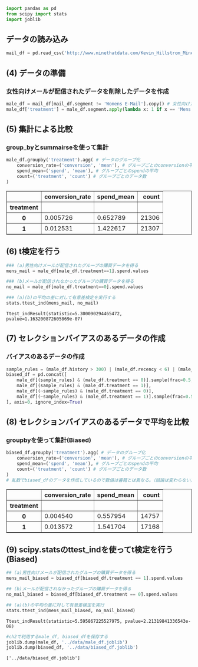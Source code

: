 ```python
import pandas as pd
from scipy import stats
import joblib
```

## データの読み込み


```python
mail_df = pd.read_csv('http://www.minethatdata.com/Kevin_Hillstrom_MineThatData_E-MailAnalytics_DataMiningChallenge_2008.03.20.csv')
```

## (4) データの準備
### 女性向けメールが配信されたデータを削除したデータを作成


```python
male_df = mail_df[mail_df.segment != 'Womens E-Mail'].copy() # 女性向けメールが配信されたデータを削除
male_df['treatment'] = male_df.segment.apply(lambda x: 1 if x == 'Mens E-Mail' else 0) #介入を表すtreatment変数を追加
```

## (5) 集計による比較
### group_byとsummairseを使って集計


```python
male_df.groupby('treatment').agg( # データのグループ化
    conversion_rate=('conversion', 'mean'), # グループごとのconversionの平均
    spend_mean=('spend', 'mean'), # グループごとのspendの平均
    count=('treatment', 'count') # グループごとのデータ数
)
```




<div>
<style scoped>
    .dataframe tbody tr th:only-of-type {
        vertical-align: middle;
    }

    .dataframe tbody tr th {
        vertical-align: top;
    }

    .dataframe thead th {
        text-align: right;
    }
</style>
<table border="1" class="dataframe">
  <thead>
    <tr style="text-align: right;">
      <th></th>
      <th>conversion_rate</th>
      <th>spend_mean</th>
      <th>count</th>
    </tr>
    <tr>
      <th>treatment</th>
      <th></th>
      <th></th>
      <th></th>
    </tr>
  </thead>
  <tbody>
    <tr>
      <th>0</th>
      <td>0.005726</td>
      <td>0.652789</td>
      <td>21306</td>
    </tr>
    <tr>
      <th>1</th>
      <td>0.012531</td>
      <td>1.422617</td>
      <td>21307</td>
    </tr>
  </tbody>
</table>
</div>



## (6) t検定を行う


```python
### (a)男性向けメールが配信されたグループの購買データを得る
mens_mail = male_df[male_df.treatment==1].spend.values

### (b)メールが配信されなかったグループの購買データを得る
no_mail = male_df[male_df.treatment==0].spend.values

### (a)(b)の平均の差に対して有意差検定を実行する
stats.ttest_ind(mens_mail, no_mail)
```




    Ttest_indResult(statistic=5.300090294465472, pvalue=1.163200872605869e-07)



## (7) セレクションバイアスのあるデータの作成
### バイアスのあるデータの作成


```python
sample_rules = (male_df.history > 300) | (male_df.recency < 6) | (male_df.channel=='Multichannel')
biased_df = pd.concat([
    male_df[(sample_rules) & (male_df.treatment == 0)].sample(frac=0.5, random_state=1),
    male_df[(sample_rules) & (male_df.treatment == 1)],
    male_df[(~sample_rules) & (male_df.treatment == 0)],
    male_df[(~sample_rules) & (male_df.treatment == 1)].sample(frac=0.5, random_state=1)
], axis=0, ignore_index=True)
```

## (8) セレクションバイアスのあるデータで平均を比較
### groupbyを使って集計(Biased)


```python
biased_df.groupby('treatment').agg( # データのグループ化
    conversion_rate=('conversion', 'mean'), # グループごとのconversionの平均
    spend_mean=('spend', 'mean'), # グループごとのspendの平均
    count=('treatment', 'count') # グループごとのデータ数
)
# 乱数でbiased_dfのデータを作成しているので数値は書籍とは異なる。（結論は変わらない）
```




<div>
<style scoped>
    .dataframe tbody tr th:only-of-type {
        vertical-align: middle;
    }

    .dataframe tbody tr th {
        vertical-align: top;
    }

    .dataframe thead th {
        text-align: right;
    }
</style>
<table border="1" class="dataframe">
  <thead>
    <tr style="text-align: right;">
      <th></th>
      <th>conversion_rate</th>
      <th>spend_mean</th>
      <th>count</th>
    </tr>
    <tr>
      <th>treatment</th>
      <th></th>
      <th></th>
      <th></th>
    </tr>
  </thead>
  <tbody>
    <tr>
      <th>0</th>
      <td>0.004540</td>
      <td>0.557954</td>
      <td>14757</td>
    </tr>
    <tr>
      <th>1</th>
      <td>0.013572</td>
      <td>1.541704</td>
      <td>17168</td>
    </tr>
  </tbody>
</table>
</div>



## (9) scipy.statsのttest_indを使ってt検定を行う(Biased)


```python
## (a)男性向けメールが配信されたグループの購買データを得る
mens_mail_biased = biased_df[biased_df.treatment == 1].spend.values

## (b)メールが配信されなかったグループの購買データを得る
no_mail_biased = biased_df[biased_df.treatment == 0].spend.values

## (a)(b)の平均の差に対して有意差検定を実行
stats.ttest_ind(mens_mail_biased, no_mail_biased)
```




    Ttest_indResult(statistic=5.595867225527975, pvalue=2.21319841336543e-08)




```python
#ch2で利用するmale_df, biased_dfを保存する
joblib.dump(male_df, '../data/male_df.joblib')
joblib.dump(biased_df, '../data/biased_df.joblib')
```




    ['../data/biased_df.joblib']


